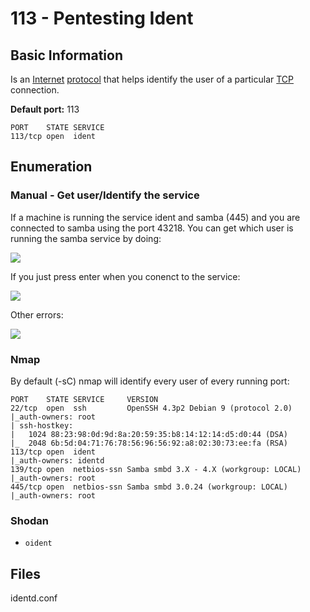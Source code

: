 # 113 - Pentesting Ident

## Basic Information

Is an [Internet](https://en.wikipedia.org/wiki/Internet) [protocol](https://en.wikipedia.org/wiki/Protocol_%28computing%29) that helps identify the user of a particular [TCP](https://en.wikipedia.org/wiki/Transmission_Control_Protocol) connection.

**Default port:** 113

```text
PORT    STATE SERVICE
113/tcp open  ident
```

## **Enumeration**

### **Manual - Get user/Identify the service**

If a machine is running the service ident and samba \(445\) and you are connected to samba using the port 43218. You can get which user is running the samba service by doing:

![](../.gitbook/assets/image%20%2877%29.png)

If you just press enter when you conenct to the service:

![](../.gitbook/assets/image%20%28176%29.png)

Other errors:

![](../.gitbook/assets/image%20%28268%29.png)

### Nmap

By default \(-sC\) nmap will identify every user of every running port:

```text
PORT    STATE SERVICE     VERSION
22/tcp  open  ssh         OpenSSH 4.3p2 Debian 9 (protocol 2.0)
|_auth-owners: root
| ssh-hostkey: 
|   1024 88:23:98:0d:9d:8a:20:59:35:b8:14:12:14:d5:d0:44 (DSA)
|_  2048 6b:5d:04:71:76:78:56:96:56:92:a8:02:30:73:ee:fa (RSA)
113/tcp open  ident
|_auth-owners: identd
139/tcp open  netbios-ssn Samba smbd 3.X - 4.X (workgroup: LOCAL)
|_auth-owners: root
445/tcp open  netbios-ssn Samba smbd 3.0.24 (workgroup: LOCAL)
|_auth-owners: root
```

### Shodan

* `oident`

## Files

identd.conf

